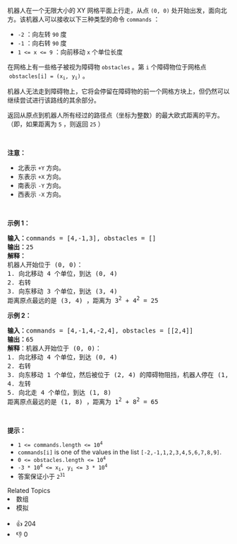 <p>机器人在一个无限大小的 XY 网格平面上行走，从点&nbsp;<code>(0, 0)</code> 处开始出发，面向北方。该机器人可以接收以下三种类型的命令 <code>commands</code> ：</p>

<ul> 
 <li><code>-2</code> ：向左转&nbsp;<code>90</code> 度</li> 
 <li><code>-1</code> ：向右转 <code>90</code> 度</li> 
 <li><code>1 &lt;= x &lt;= 9</code> ：向前移动&nbsp;<code>x</code>&nbsp;个单位长度</li> 
</ul>

<p>在网格上有一些格子被视为障碍物&nbsp;<code>obstacles</code> 。第 <code>i</code>&nbsp;个障碍物位于网格点 &nbsp;<code>obstacles[i] = (x<sub>i</sub>, y<sub>i</sub>)</code> 。</p>

<p>机器人无法走到障碍物上，它将会停留在障碍物的前一个网格方块上，但仍然可以继续尝试进行该路线的其余部分。</p>

<p>返回从原点到机器人所有经过的路径点（坐标为整数）的最大欧式距离的平方。（即，如果距离为 <code>5</code> ，则返回 <code>25</code> ）</p>

<div class="d-google dictRoot saladict-panel isAnimate"> 
 <div> 
  <div class="MachineTrans-Text"> 
   <div class="MachineTrans-Lines"> 
    <div class="MachineTrans-Lines-collapse MachineTrans-lang-en">
     &nbsp;
    </div> 
   </div> 
  </div>
 </div>
</div>

<div class="MachineTrans-Lines"> 
 <p class="MachineTrans-lang-zh-CN"><strong>注意：</strong></p> 
</div>

<ul> 
 <li class="MachineTrans-lang-zh-CN">北表示 <code>+Y</code> 方向。</li> 
 <li class="MachineTrans-lang-zh-CN">东表示 <code>+X</code> 方向。</li> 
 <li class="MachineTrans-lang-zh-CN">南表示 <code>-Y</code> 方向。</li> 
 <li class="MachineTrans-lang-zh-CN">西表示 <code>-X</code> 方向。</li> 
</ul>

<p>&nbsp;</p>

<p><strong>示例 1：</strong></p>

<pre>
<strong>输入：</strong>commands = [4,-1,3], obstacles = []
<strong>输出：</strong>25
<strong>解释：
</strong>机器人开始位于 (0, 0)：
1. 向北移动 4 个单位，到达 (0, 4)
2. 右转
3. 向东移动 3 个单位，到达 (3, 4)
距离原点最远的是 (3, 4) ，距离为 3<sup>2</sup> + 4<sup>2</sup> = 25</pre>

<p><strong>示例&nbsp;2：</strong></p>

<pre>
<strong>输入：</strong>commands = [4,-1,4,-2,4], obstacles = [[2,4]]
<strong>输出：</strong>65
<strong>解释</strong>：机器人开始位于 (0, 0)：
1. 向北移动 4 个单位，到达 (0, 4)
2. 右转
3. 向东移动 1 个单位，然后被位于 (2, 4) 的障碍物阻挡，机器人停在 (1, 4)
4. 左转
5. 向北走 4 个单位，到达 (1, 8)
距离原点最远的是 (1, 8) ，距离为 1<sup>2</sup> + 8<sup>2</sup> = 65</pre>

<p>&nbsp;</p>

<p><strong>提示：</strong></p>

<ul> 
 <li><code>1 &lt;= commands.length &lt;= 10<sup>4</sup></code></li> 
 <li><code>commands[i]</code> is one of the values in the list <code>[-2,-1,1,2,3,4,5,6,7,8,9]</code>.</li> 
 <li><code>0 &lt;= obstacles.length &lt;= 10<sup>4</sup></code></li> 
 <li><code>-3 * 10<sup>4</sup> &lt;= x<sub>i</sub>, y<sub>i</sub> &lt;= 3 * 10<sup>4</sup></code></li> 
 <li>答案保证小于 <code>2<sup>31</sup></code></li> 
</ul>

<div><div>Related Topics</div><div><li>数组</li><li>模拟</li></div></div><br><div><li>👍 204</li><li>👎 0</li></div>